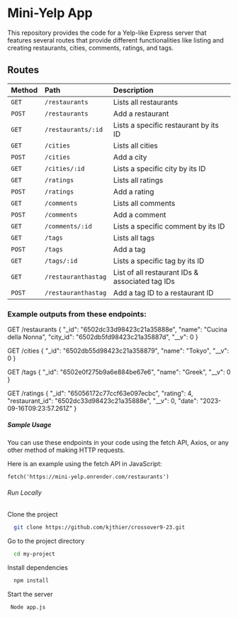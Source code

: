 # Mini-Yelp App

This repository provides the code for a Yelp-like Express server that features several routes that provide different functionalities like listing and creating restaurants, cities, comments, ratings, and tags.

## Routes

| Method | Path     | Description                |
| :-------- | :------- | :------------------------- |
| `GET` | `/restaurants` | Lists all restaurants
| `POST` | `/restaurants` | Add a restaurant
| `GET` | `/restaurants/:id` | Lists a specific restaurant by its ID
| `GET` | `/cities` | Lists all cities
| `POST` | `/cities` | Add a city
| `GET` | `/cities/:id` | Lists a specific city by its ID
| `GET` | `/ratings` | Lists all ratings
| `POST` | `/ratings` | Add a rating
| `GET` | `/comments` | Lists all comments
| `POST` | `/comments` | Add a comment
| `GET` | `/comments/:id` | Lists a specific comment by its ID
| `GET` | `/tags` | Lists all tags
| `POST` | `/tags` | Add a tag
| `GET` | `/tags/:id` | Lists a specific tag by its ID
| `GET` | `/restauranthastag` | List of all restaurant IDs & associated tag IDs
| `POST` | `/restauranthastag` | Add a tag ID to a restaurant ID

### Example outputs from these endpoints:

GET /restaurants
{
    "_id": "6502dc33d98423c21a35888e",
    "name": "Cucina della Nonna",
    "city_id": "6502db5fd98423c21a35887d",
    "__v": 0
}

GET /cities
{
    "_id": "6502db55d98423c21a358879",
    "name": "Tokyo",
    "__v": 0
}

GET /tags
{
    "_id": "6502e0f275b9a6e884be67e6",
    "name": "Greek",
    "__v": 0
}

GET /ratings
{
    "_id": "65056172c77ccf63e097ecbc",
    "rating": 4,
    "restaurant_id": "6502dc33d98423c21a35888e",
    "__v": 0,
    "date": "2023-09-16T09:23:57.261Z"
}

##### Sample Usage

You can use these endpoints in your code using the fetch API, Axios, or any other method of making HTTP requests.

Here is an example using the fetch API in JavaScript:

`fetch('https://mini-yelp.onrender.com/restaurants')`

###### Run Locally

Clone the project

```bash
  git clone https://github.com/kjthier/crossover9-23.git
```

Go to the project directory

```bash
  cd my-project
```

Install dependencies

```bash
  npm install
```

Start the server

```bash
 Node app.js
```

